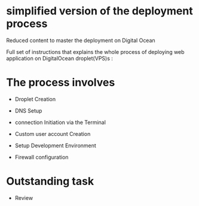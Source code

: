# simplified version of the deployment process

Reduced content to master the deployment on Digital Ocean


Full set of instructions that explains the whole process of deploying web application on DigitalOcean droplet(VPS)s :

# The process involves

* Droplet Creation

* DNS Setup

* connection Initiation via the Terminal

* Custom user account Creation

* Setup Development Environment

* Firewall configuration


# Outstanding task

* Review
